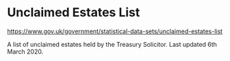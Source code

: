 # Unclaimed Estates List

https://www.gov.uk/government/statistical-data-sets/unclaimed-estates-list

A list of unclaimed estates held by the Treasury Solicitor. Last updated 6th March 2020.
